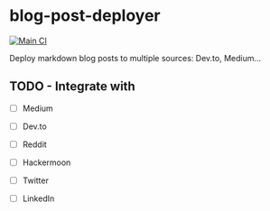 # blog-post-deployer

[![Main CI](https://github.com/JoseRodrigues443/blog-post-deployer/actions/workflows/ci.yml/badge.svg)](https://github.com/JoseRodrigues443/blog-post-deployer/actions/workflows/ci.yml)

Deploy markdown blog posts to multiple sources: Dev.to, Medium...

## TODO - Integrate with

- [ ] Medium
- [ ] Dev.to
- [ ] Reddit
- [ ] Hackermoon
- [ ] Twitter
- [ ] LinkedIn

